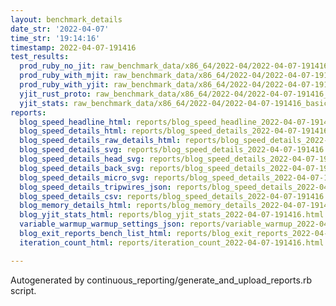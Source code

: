 ```yaml
---
layout: benchmark_details
date_str: '2022-04-07'
time_str: '19:14:16'
timestamp: 2022-04-07-191416
test_results:
  prod_ruby_no_jit: raw_benchmark_data/x86_64/2022-04/2022-04-07-191416_basic_benchmark_prod_ruby_no_jit.json
  prod_ruby_with_mjit: raw_benchmark_data/x86_64/2022-04/2022-04-07-191416_basic_benchmark_prod_ruby_with_mjit.json
  prod_ruby_with_yjit: raw_benchmark_data/x86_64/2022-04/2022-04-07-191416_basic_benchmark_prod_ruby_with_yjit.json
  yjit_rust_proto: raw_benchmark_data/x86_64/2022-04/2022-04-07-191416_basic_benchmark_yjit_rust_proto.json
  yjit_stats: raw_benchmark_data/x86_64/2022-04/2022-04-07-191416_basic_benchmark_yjit_stats.json
reports:
  blog_speed_headline_html: reports/blog_speed_headline_2022-04-07-191416.html
  blog_speed_details_html: reports/blog_speed_details_2022-04-07-191416.html
  blog_speed_details_raw_details_html: reports/blog_speed_details_2022-04-07-191416.raw_details.html
  blog_speed_details_svg: reports/blog_speed_details_2022-04-07-191416.svg
  blog_speed_details_head_svg: reports/blog_speed_details_2022-04-07-191416.head.svg
  blog_speed_details_back_svg: reports/blog_speed_details_2022-04-07-191416.back.svg
  blog_speed_details_micro_svg: reports/blog_speed_details_2022-04-07-191416.micro.svg
  blog_speed_details_tripwires_json: reports/blog_speed_details_2022-04-07-191416.tripwires.json
  blog_speed_details_csv: reports/blog_speed_details_2022-04-07-191416.csv
  blog_memory_details_html: reports/blog_memory_details_2022-04-07-191416.html
  blog_yjit_stats_html: reports/blog_yjit_stats_2022-04-07-191416.html
  variable_warmup_warmup_settings_json: reports/variable_warmup_2022-04-07-191416.warmup_settings.json
  blog_exit_reports_bench_list_html: reports/blog_exit_reports_2022-04-07-191416.bench_list.html
  iteration_count_html: reports/iteration_count_2022-04-07-191416.html

---
```

Autogenerated by continuous_reporting/generate_and_upload_reports.rb script.
